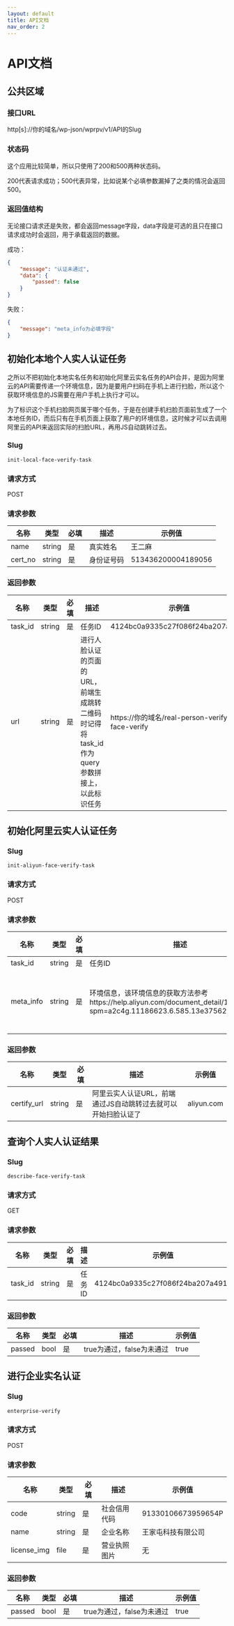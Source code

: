 ```yaml
---
layout: default
title: API文档
nav_order: 2
---
```


# API文档

## 公共区域

### 接口URL

http[s]://你的域名/wp-json/wprpv/v1/API的Slug

### 状态码

这个应用比较简单，所以只使用了200和500两种状态码。

200代表请求成功；500代表异常，比如说某个必填参数漏掉了之类的情况会返回500。

### 返回值结构

无论接口请求还是失败，都会返回message字段，data字段是可选的且只在接口请求成功时会返回，用于承载返回的数据。

成功：
```json
{
    "message": "认证未通过",
    "data": {
        "passed": false
    }
}
```

失败：
```json
{
    "message": "meta_info为必填字段"
}
```

## 初始化本地个人实人认证任务

之所以不把初始化本地实名任务和初始化阿里云实名任务的API合并，是因为阿里云的API需要传递一个环境信息，因为是要用户扫码在手机上进行扫脸，所以这个获取环境信息的JS需要在用户手机上执行才可以。

为了标识这个手机扫脸网页属于哪个任务，于是在创建手机扫脸页面前生成了一个本地任务ID，而后只有在手机页面上获取了用户的环境信息，这时候才可以去调用阿里云的API来返回实际的扫脸URL，再用JS自动跳转过去。

### Slug

`init-local-face-verify-task`

### 请求方式

POST

### 请求参数

| 名称 | 类型 | 必填 | 描述 | 示例值 |
| ----- | ----- | ----- | ----- | ----- |
| name | string | 是 | 真实姓名 | 王二麻 |
| cert_no | string | 是 | 身份证号码 | 513436200004189056 |

### 返回参数

| 名称 | 类型 | 必填 | 描述 | 示例值 |
| ----- | ----- | ----- | ----- | ----- |
| task_id | string | 是 | 任务ID | 4124bc0a9335c27f086f24ba207a4912 |
| url | string | 是 | 进行人脸认证的页面的URL，前端生成跳转二维码时记得将task_id作为query参数拼接上，以此标识任务 | https://你的域名/real-person-verify/job-face-verify |

## 初始化阿里云实人认证任务

### Slug

`init-aliyun-face-verify-task`

### 请求方式

POST

### 请求参数

| 名称 | 类型 | 必填 | 描述 | 示例值 |
| ----- | ----- | ----- | ----- | ----- |
| task_id | string | 是 | 任务ID | 4124bc0a9335c27f086f24ba207a4912 |
| meta_info | string | 是 | 环境信息，该环境信息的获取方法参考https://help.aliyun.com/document_detail/173782.html?spm=a2c4g.11186623.6.585.13e37562LF4bSv | {"zimVer":"3.0.0","appVersion": "1","bioMetaInfo": "4.1.0:11501568,0","appName": "com.aliyun.antcloudauth","deviceType": "ios","osVersion": "iOS 10.3.2","apdidToken": "","deviceModel": "iPhone9,1"} |

### 返回参数

| 名称 | 类型 | 必填 | 描述 | 示例值 |
| ----- | ----- | ----- | ----- | ----- |
| certify_url | string | 是 | 阿里云实人认证URL，前端通过JS自动跳转过去就可以开始扫脸认证了 | aliyun.com |

## 查询个人实人认证结果

### Slug

`describe-face-verify-task`

### 请求方式

GET

### 请求参数

| 名称 | 类型 | 必填 | 描述 | 示例值 |
| ----- | ----- | ----- | ----- | ----- |
| task_id | string | 是 | 任务ID | 4124bc0a9335c27f086f24ba207a4912 |

### 返回参数

| 名称 | 类型 | 必填 | 描述 | 示例值 |
| ----- | ----- | ----- | ----- | ----- |
| passed | bool | 是 | true为通过，false为未通过 | true |

## 进行企业实名认证

### Slug

`enterprise-verify`

### 请求方式

POST

### 请求参数

| 名称 | 类型 | 必填 | 描述 | 示例值 |
| ----- | ----- | ----- | ----- | ----- |
| code | string | 是 | 社会信用代码 | 91330106673959654P |
| name | string | 是 | 企业名称 | 王家屯科技有限公司 |
| license_img | file | 是 | 营业执照图片 | 无 |

### 返回参数

| 名称 | 类型 | 必填 | 描述 | 示例值 |
| ----- | ----- | ----- | ----- | ----- |
| passed | bool | 是 | true为通过，false为未通过 | true |
